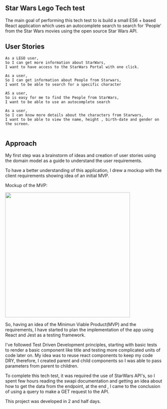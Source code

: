 ## Star Wars Lego Tech test

The main goal of performing this tech test to is build a small ES6 + based React application which uses an autocomplete search to search for 'People' from the Star Wars movies using the open source Star Wars API.

## User Stories

```
As a LEGO user,
So I can get more information about StarWars,
I want to have access to the StarWars Portal with one click.

As a user,
So I can get information about People from Starwars,
I want to be able to search for a specific character

AS a user,
So is easy for me to find the People from StarWars,
I want to be able to use an autocomplete search

As a user,
So I can know more details about the characters from Starwars,
I want to be able to view the name, height , birth-date and gender on the screen.


```

## Approach

My first step was a brainstorm of ideas and creation of user stories using the domain model as a guide to understand the user requirements.

To have a better understanding of this application, I drew a mockup with the client requirements showing idea of an initial MVP.

Mockup of the MVP:
<p>
<img src="https://user-images.githubusercontent.com/29259526/42257375-368e3e9a-7f4e-11e8-9f3c-ddce91531bab.png" width="400" ="align-center">
</p>

So, having an idea of the Minimun  Viable Product(MVP) and the requirements, I have started to plan the implementation of the app using React and Jest as a testing framework.

I've followed Test Driven Development principles, starting with basic tests to render a basic component like title and testing more complicated units of code later on. My idea was to reuse react components to keep my code DRY, therefore, I created parent and child components so I was able to pass parameters from parent to children.

To complete this tech test, it was required the use of StarWars API's, so I spent few hours reading the swapi documentation and getting an idea about how to get the data from the endpoint, at the end , I came to the conclusion of using a query to make a GET request to the API.

This project was developed in 2 and half days.
